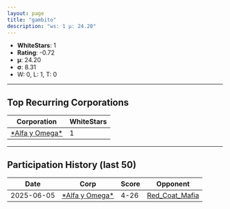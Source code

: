 ```yaml
---
layout: page
title: "gambito"
description: "ws: 1 μ: 24.20"
---
```

- **WhiteStars**: 1
- **Rating**: -0.72
- **μ**: 24.20  
- **σ**: 8.31
- W: 0, L: 1, T: 0

---

## Top Recurring Corporations

| Corporation | WhiteStars |
| --- | --- |
| [\*Alfa y Omega\*](https://ws.tsl.rocks/corp/b1da3a2265efd2266a8e4b5698a731ae179d00e431ee748d7bee62a1357a12ed/) | 1 |

---

## Participation History (last 50)

| Date | Corp | Score | Opponent |
| --- | --- | --- | --- |
| 2025-06-05 | [\*Alfa y Omega\*](https://ws.tsl.rocks/corp/b1da3a2265efd2266a8e4b5698a731ae179d00e431ee748d7bee62a1357a12ed/) | 4-26 | [Red\_Coat\_Mafia](https://ws.tsl.rocks/corp/f5825bb96dc9d061496fcea5926a16ba159a26ccd5518f8e63583c52fb68dd29/) |